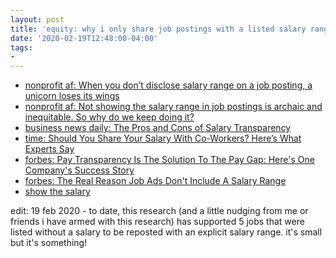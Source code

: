 ```yaml
---
layout: post
title: 'equity: why i only share job postings with a listed salary range'
date: '2020-02-19T12:48:00-04:00'
tags:
- 
--- 
```


* [nonprofit af: When you don’t disclose salary range on a job posting, a unicorn loses its wings](https://nonprofitaf.com/2015/06/when-you-dont-disclose-salary-range-on-a-job-posting-a-unicorn-loses-its-wings/)
* [nonprofit af: Not showing the salary range in job postings is archaic and inequitable. So why do we keep doing it?](https://nonprofitaf.com/2020/09/not-showing-the-salary-range-in-job-postings-is-archaic-and-inequitable-so-why-do-we-keep-doing-it/)
* [business news daily: The Pros and Cons of Salary Transparency](https://www.businessnewsdaily.com/11077-pros-cons-salary-transparency.html)
* [time: Should You Share Your Salary With Co-Workers? Here’s What Experts Say](http://time.com/5353848/salary-pay-transparency-work/)
* [forbes: Pay Transparency Is The Solution To The Pay Gap: Here's One Company's Success Story](https://www.forbes.com/sites/kimelsesser/2018/09/05/pay-transparency-is-the-solution-to-the-pay-gap-heres-one-companys-success-story/#4434848b5010)
* [forbes: The Real Reason Job Ads Don't Include A Salary Range](https://www.forbes.com/sites/lizryan/2017/03/19/the-real-reason-job-ads-dont-include-a-salary-range/#758e84e762ff)
* [show the salary](https://showthesalary.com/)

edit: 19 feb 2020 - to date, this research (and a little nudging from me or friends i have armed with this research) has supported 5 jobs that were listed without a salary to be reposted with an explicit salary range. it's small but it's something!

<!-- hyperlink bank -->


<!-- &#042; = asterisk -->
<!-- &#039; = single quote '-->

